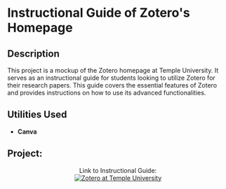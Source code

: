 <h1>Instructional Guide of Zotero's Homepage</h1>


<h2>Description</h2>
This project is a mockup of the Zotero homepage at Temple University. It serves as an instructional guide for students looking to utilize Zotero for their research papers. This guide covers the essential features of Zotero and provides instructions on how to use its advanced functionalities. 
<br />


<h2>Utilities Used</h2>


- <b>Canva</b>


<h2>Project:</h2>

<p align="center">
Link to Instructional Guide: <br/>
<a href="https://www.canva.com/design/DAGGoDpEjHo/865wiNqWxRv-Qq3Rb2q-Lg/edit?utm_content=DAGGoDpEjHo&utm_campaign=designshare&utm_medium=link2&utm_source=sharebutton"><img alt="Zotero at Temple University"/></a>
<br />
<br />

</p>

<!--
 ```diff
- text in red
+ text in green
! text in orange
# text in gray
@@ text in purple (and bold)@@
```
--!>
